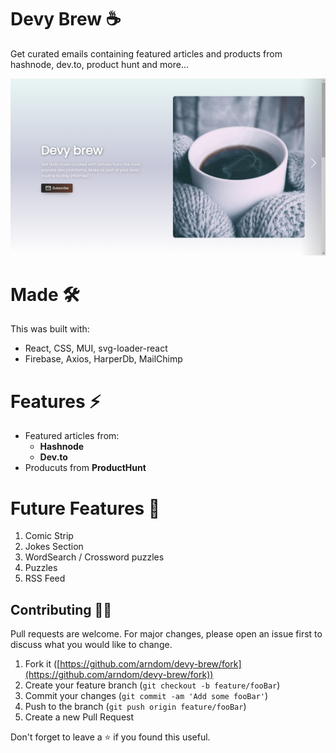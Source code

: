 # Devy Brew ☕

Get curated emails containing featured articles and products from hashnode, dev.to, product hunt and more...

![](image/README/1625262262227.png)

# Made 🛠

This was built with:

* React, CSS, MUI, svg-loader-react
* Firebase, Axios, HarperDb, MailChimp


# Features ⚡

* Featured articles from:
  * **Hashnode**
  * **Dev.to**
* Producuts from **ProductHunt**

# Future Features 🚀

1. Comic Strip
2. Jokes Section
3. WordSearch / Crossword puzzles
4. Puzzles
5. RSS Feed


## Contributing 🙋‍♂️

Pull requests are welcome. For major changes, please open an issue first to discuss what you would like to change.

1. Fork it ([https://github.com/arndom/devy-brew/fork](https://github.com/arndom/devy-brew/fork))
2. Create your feature branch (`git checkout -b feature/fooBar`)
3. Commit your changes (`git commit -am 'Add some fooBar'`)
4. Push to the branch (`git push origin feature/fooBar`)
5. Create a new Pull Request

Don't forget to leave a ⭐ if you found this useful.

